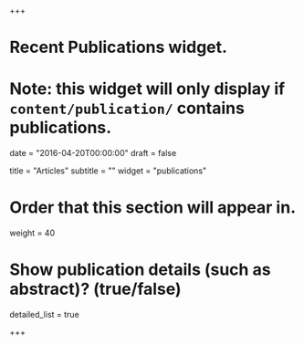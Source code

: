 +++
# Recent Publications widget.
# Note: this widget will only display if `content/publication/` contains publications.

date = "2016-04-20T00:00:00"
draft = false

title = "Articles"
subtitle = ""
widget = "publications"

# Order that this section will appear in.
weight = 40

# Show publication details (such as abstract)? (true/false)
detailed_list = true

+++
